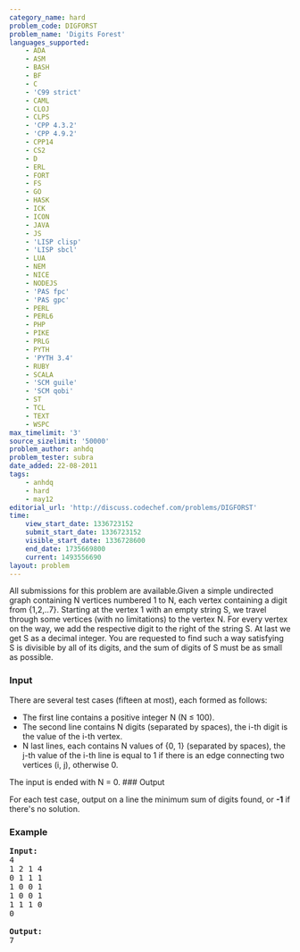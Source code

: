 ```yaml
---
category_name: hard
problem_code: DIGFORST
problem_name: 'Digits Forest'
languages_supported:
    - ADA
    - ASM
    - BASH
    - BF
    - C
    - 'C99 strict'
    - CAML
    - CLOJ
    - CLPS
    - 'CPP 4.3.2'
    - 'CPP 4.9.2'
    - CPP14
    - CS2
    - D
    - ERL
    - FORT
    - FS
    - GO
    - HASK
    - ICK
    - ICON
    - JAVA
    - JS
    - 'LISP clisp'
    - 'LISP sbcl'
    - LUA
    - NEM
    - NICE
    - NODEJS
    - 'PAS fpc'
    - 'PAS gpc'
    - PERL
    - PERL6
    - PHP
    - PIKE
    - PRLG
    - PYTH
    - 'PYTH 3.4'
    - RUBY
    - SCALA
    - 'SCM guile'
    - 'SCM qobi'
    - ST
    - TCL
    - TEXT
    - WSPC
max_timelimit: '3'
source_sizelimit: '50000'
problem_author: anhdq
problem_tester: subra
date_added: 22-08-2011
tags:
    - anhdq
    - hard
    - may12
editorial_url: 'http://discuss.codechef.com/problems/DIGFORST'
time:
    view_start_date: 1336723152
    submit_start_date: 1336723152
    visible_start_date: 1336728600
    end_date: 1735669800
    current: 1493556690
layout: problem
---
```

All submissions for this problem are available.Given a simple undirected graph containing N vertices numbered 1 to N, each vertex containing a digit from {1,2,..7}. Starting at the vertex 1 with an empty string S, we travel through some vertices (with no limitations) to the vertex N. For every vertex on the way, we add the respective digit to the right of the string S. At last we get S as a decimal integer. You are requested to find such a way satisfying S is divisible by all of its digits, and the sum of digits of S must be as small as possible.

### Input

There are several test cases (fifteen at most), each formed as follows:

- The first line contains a positive integer N (N ≤ 100).
- The second line contains N digits (separated by spaces), the i-th digit is the value of the i-th vertex.
- N last lines, each contains N values of {0, 1} (separated by spaces), the j-th value of the i-th line is equal to 1 if there is an edge connecting two vertices (i, j), otherwise 0.

The input is ended with N = 0. ### Output

For each test case, output on a line the minimum sum of digits found, or **-1** if there's no solution.

### Example

<pre>
<b>Input:</b>
4
1 2 1 4
0 1 1 1
1 0 0 1
1 0 0 1
1 1 1 0
0

<b>Output:</b>
7

</pre>